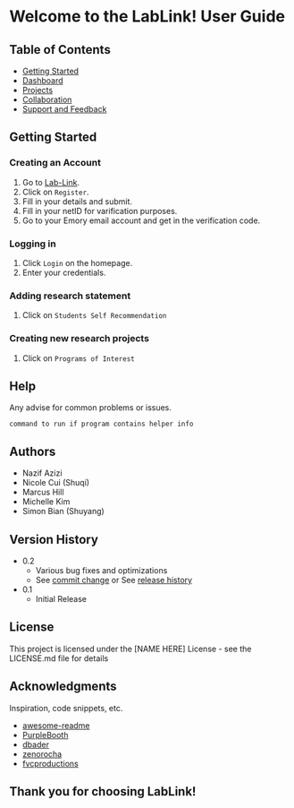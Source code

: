 # Welcome to the LabLink! User Guide

## Table of Contents
- [Getting Started](#getting-started)
- [Dashboard](#dashboard)
- [Projects](#projects)
- [Collaboration](#collaboration)
- [Support and Feedback](#support-and-feedback)

## Getting Started

### Creating an Account
1. Go to [Lab-Link](https://lab-link.vercel.app).
2. Click on `Register`.
3. Fill in your details and submit.
4. Fill in your netID for varification purposes.
5. Go to your Emory email account and get in the verification code.

### Logging in
1. Click `Login` on the homepage.
2. Enter your credentials.

### Adding research statement
1. Click on `Students Self Recommendation`

### Creating new research projects
1. Click on `Programs of Interest`

## Help

Any advise for common problems or issues.
```
command to run if program contains helper info
```

## Authors
- Nazif Azizi
- Nicole Cui (Shuqi)
- Marcus Hill
- Michelle Kim
- Simon Bian (Shuyang)

## Version History

* 0.2
    * Various bug fixes and optimizations
    * See [commit change]() or See [release history]()
* 0.1
    * Initial Release

## License

This project is licensed under the [NAME HERE] License - see the LICENSE.md file for details

## Acknowledgments

Inspiration, code snippets, etc.
* [awesome-readme](https://github.com/matiassingers/awesome-readme)
* [PurpleBooth](https://gist.github.com/PurpleBooth/109311bb0361f32d87a2)
* [dbader](https://github.com/dbader/readme-template)
* [zenorocha](https://gist.github.com/zenorocha/4526327)
* [fvcproductions](https://gist.github.com/fvcproductions/1bfc2d4aecb01a834b46)

## Thank you for choosing LabLink!

